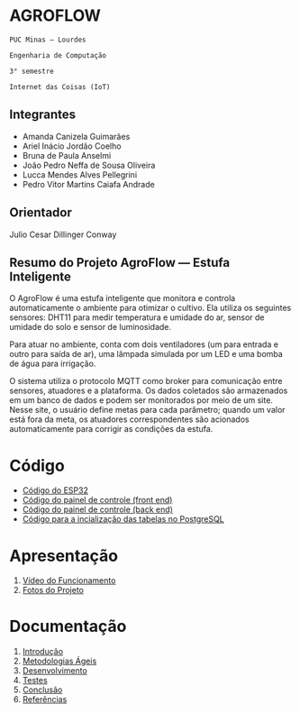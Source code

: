 # AGROFLOW

`PUC Minas — Lourdes`

`Engenharia de Computação`

`3° semestre`

`Internet das Coisas (IoT)`


## Integrantes

- Amanda Canizela Guimarães
- Ariel Inácio Jordão Coelho
- Bruna de Paula Anselmi
- João Pedro Neffa de Sousa Oliveira
- Lucca Mendes Alves Pellegrini
- Pedro Vitor Martins Caiafa Andrade

## Orientador

Julio Cesar Dillinger Conway

## Resumo do Projeto AgroFlow — Estufa Inteligente

O AgroFlow é uma estufa inteligente que monitora e controla automaticamente o
ambiente para otimizar o cultivo. Ela utiliza os seguintes sensores: DHT11 para
medir temperatura e umidade do ar, sensor de umidade do solo e sensor de
luminosidade.

Para atuar no ambiente, conta com dois ventiladores (um para entrada e outro
para saída de ar), uma lâmpada simulada por um LED e uma bomba de água para
irrigação.

O sistema utiliza o protocolo MQTT como broker para comunicação entre sensores,
atuadores e a plataforma. Os dados coletados são armazenados em um banco de
dados e podem ser monitorados por meio de um site. Nesse site, o usuário define
metas para cada parâmetro; quando um valor está fora da meta, os atuadores
correspondentes são acionados automaticamente para corrigir as condições da
estufa.

# Código

- [Código do ESP32](Codigo/src/main.cpp)
- [Código do painel de controle (front end)](App/client/)
- [Código do painel de controle (back end)](App/src/index.js)
- [Código para a incialização das tabelas no PostgreSQL](Banco%20de%20Dados/create_tables.sql)

# Apresentação

<ol>
<li><a href="Apresentacao/README.md"> Vídeo do Funcionamento</a></li>
<li><a href="Apresentacao/README.md"> Fotos do Projeto</a></li>
</ol>

# Documentação

<ol>
<li><a href="Documentacao/01-Introducão.md"> Introdução</a></li>
<li><a href="Documentacao/02-Metodologias Ágeis.md"> Metodologias Ágeis</a></li>
<li><a href="Documentacao/03-Desenvolvimento.md"> Desenvolvimento </a></li>
<li><a href="Documentacao/04-Testes.md"> Testes </a></li>
<li><a href="Documentacao/05-Conclusão.md"> Conclusão </a></li>
<li><a href="Documentacao/06-Referências.md"> Referências </a></li>
</ol>

